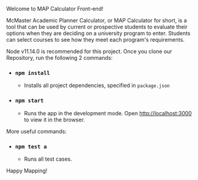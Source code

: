Welcome to MAP Calculator Front-end! 

McMaster Academic Planner Calculator, or MAP Calculator for short, is a tool that can be used by current or prospective students to evaluate their options when they are deciding on a university program to enter. Students can select courses to see how they meet each program's requirements. 

Node v11.14.0 is recommended for this project.
Once you clone our Repository, run the following 2 commands:
- ### `npm install`
    - Installs all project dependencies, specified in `package.json`
- ### `npm start`
    - Runs the app in the development mode.
Open [http://localhost:3000](http://localhost:3000) to view it in the browser.

More useful commands:
- ### `npm test a`
    - Runs all test cases.

Happy Mapping! 
